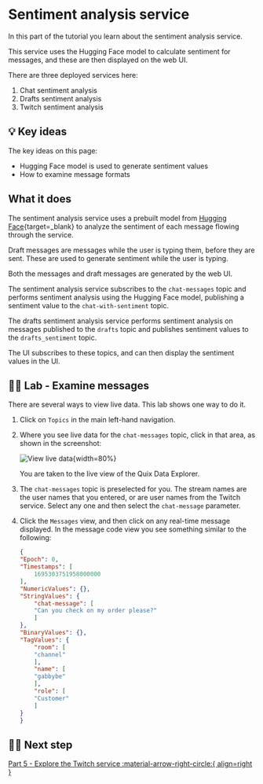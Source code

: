 # Sentiment analysis service

In this part of the tutorial you learn about the sentiment analysis service. 

This service uses the Hugging Face model to calculate sentiment for messages, and these are then displayed on the web UI.

There are three deployed services here:

1. Chat sentiment analysis
2. Drafts sentiment analysis
3. Twitch sentiment analysis

## 💡 Key ideas

The key ideas on this page:

* Hugging Face model is used to generate sentiment values
* How to examine message formats

## What it does

The sentiment analysis service uses a prebuilt model from [Hugging Face](https://huggingface.co/){target=_blank} to analyze the sentiment of each message flowing through the service.

Draft messages are messages while the user is typing them, before they are sent. These are used to generate sentiment while the user is typing.

Both the messages and draft messages are generated by the web UI. 

The sentiment analysis service subscribes to the `chat-messages` topic and performs sentiment analysis using the Hugging Face model, publishing a sentiment value to the `chat-with-sentiment` topic.

The drafts sentiment analysis service performs sentiment analysis on messages published to the `drafts` topic and publishes sentiment values to the `drafts_sentiment` topic. 

The UI subscribes to these topics, and can then display the sentiment values in the UI.

## 👩‍🔬 Lab - Examine messages 

There are several ways to view live data. This lab shows one way to do it. 

1. Click on `Topics` in the main left-hand navigation.

2. Where you see live data for the `chat-messages` topic, click in that area, as shown in the screenshot:

    ![View live data](./images/topics-view-live-data.png){width=80%}

    You are taken to the live view of the Quix Data Explorer.

3. The `chat-messages` topic is preselected for you. The stream names are the user names that you entered, or are user names from the Twitch service. Select any one and then select the `chat-message` parameter.

4. Click the `Messages` view, and then click on any real-time message displayed. In the message code view you see something similar to the following:

    ``` json
    {
    "Epoch": 0,
    "Timestamps": [
        1695303751958000000
    ],
    "NumericValues": {},
    "StringValues": {
        "chat-message": [
        "Can you check on my order please?"
        ]
    },
    "BinaryValues": {},
    "TagValues": {
        "room": [
        "channel"
        ],
        "name": [
        "gabbybe"
        ],
        "role": [
        "Customer"
        ]
    }
    }
    ```

## 🏃‍♀️ Next step

[Part 5 - Explore the Twitch service :material-arrow-right-circle:{ align=right }](twitch-service.md)